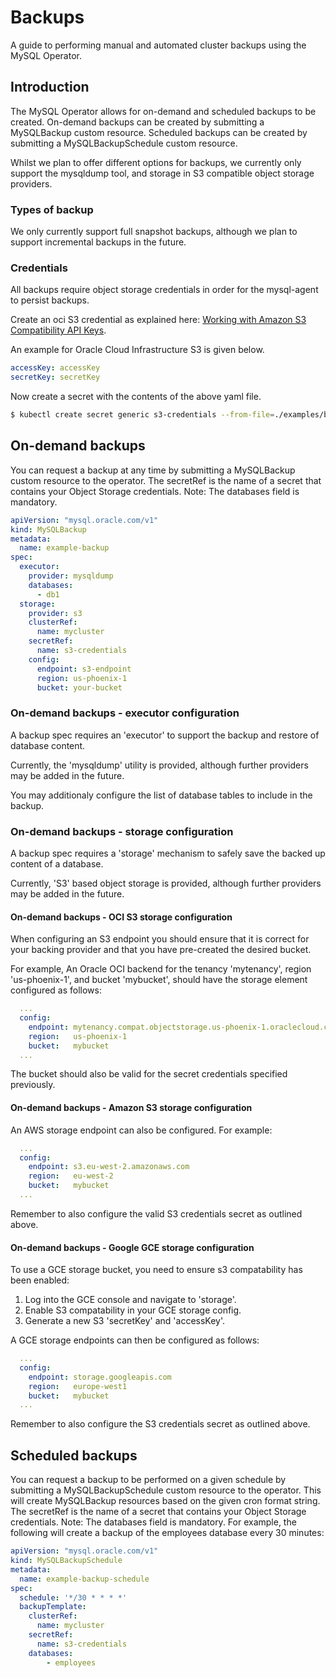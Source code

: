 # Backups

A guide to performing manual and automated cluster backups using the MySQL Operator.

## Introduction

The MySQL Operator allows for on-demand and scheduled backups to be created.
On-demand backups can be created by submitting a MySQLBackup custom resource. Scheduled backups can be created by submitting a MySQLBackupSchedule custom resource.

Whilst we plan to offer different options for backups, we currently only support
the mysqldump tool, and storage in S3 compatible object storage providers.

### Types of backup

We only currently support full snapshot backups, although we plan to support
incremental backups in the future.

### Credentials

All backups require object storage credentials in order for the mysql-agent to
persist backups.

Create an oci S3 credential as explained here: [Working with Amazon S3 Compatibility API Keys](https://docs.us-phoenix-1.oraclecloud.com/Content/Identity/Tasks/managingcredentials.htm#To4).

An example for Oracle Cloud Infrastructure S3 is given below.

```yaml
accessKey: accessKey
secretKey: secretKey
```

Now create a secret with the contents of the above yaml file.

```bash
$ kubectl create secret generic s3-credentials --from-file=./examples/backup-credentials-s3.yaml
```

## On-demand backups

You can request a backup at any time by submitting a MySQLBackup custom resource to the
operator. The secretRef is the name of a secret that contains your Object
Storage credentials. Note: The databases field is mandatory.

```yaml
apiVersion: "mysql.oracle.com/v1"
kind: MySQLBackup
metadata:
  name: example-backup
spec:
  executor:
    provider: mysqldump
    databases:
      - db1
  storage:
    provider: s3
    clusterRef:
      name: mycluster
    secretRef:
      name: s3-credentials
    config:
      endpoint: s3-endpoint
      region: us-phoenix-1
      bucket: your-bucket
```

### On-demand backups - executor configuration

A backup spec requires an 'executor' to support the backup and restore of
database content.

Currently, the 'mysqldump' utility is provided, although further providers may
be added in the future.

You may additionaly configure the list of database tables to include in the
backup.

### On-demand backups - storage configuration

A backup spec requires a 'storage' mechanism to safely save the backed up
content of a database.

Currently, 'S3' based object storage is provided, although further providers
may be added in the future.

#### On-demand backups - OCI S3 storage configuration

When configuring an S3 endpoint you should ensure that it is correct for your
backing provider and that you have pre-created the desired bucket.

For example, An Oracle OCI backend for the tenancy 'mytenancy', region
'us-phoenix-1', and bucket 'mybucket', should have the storage element
configured as follows:

```yaml
  ...
  config:
    endpoint: mytenancy.compat.objectstorage.us-phoenix-1.oraclecloud.com
    region:   us-phoenix-1
    bucket:   mybucket
  ...
```

The bucket should also be valid for the secret credentials specified previously.

#### On-demand backups - Amazon S3 storage configuration

An AWS storage endpoint can also be configured. For example:

```yaml
  ...
  config:
    endpoint: s3.eu-west-2.amazonaws.com
    region:   eu-west-2
    bucket:   mybucket
  ...
```

Remember to also configure the valid S3 credentials secret as outlined above.

#### On-demand backups - Google GCE storage configuration

To use a GCE storage bucket, you need to ensure s3 compatability has been enabled:

1. Log into the GCE console and navigate to 'storage'.
2. Enable S3 compatability in your GCE storage config.
3. Generate a new S3 'secretKey' and 'accessKey'.

A GCE storage endpoints can then be configured as follows:

```yaml
  ...
  config:
    endpoint: storage.googleapis.com
    region:   europe-west1
    bucket:   mybucket
  ...
```

Remember to also configure the S3 credentials secret as outlined above.

## Scheduled backups

You can request a backup to be performed on a given schedule by submitting a
MySQLBackupSchedule custom resource to the operator. This will create
MySQLBackup resources based on the given cron format string. The secretRef is
the name of a secret that contains your Object Storage credentials. Note: The
databases field is mandatory. For example, the following will create a backup
of the employees database every 30 minutes:

```yaml
apiVersion: "mysql.oracle.com/v1"
kind: MySQLBackupSchedule
metadata:
  name: example-backup-schedule
spec:
  schedule: '*/30 * * * *'
  backupTemplate:
    clusterRef:
      name: mycluster
    secretRef:
      name: s3-credentials
    databases:
        - employees
```
